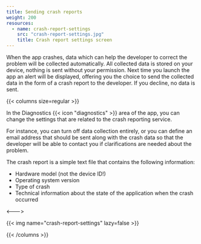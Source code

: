 ```yaml
---
title: Sending crash reports
weight: 200
resources:
  - name: crash-report-settings
    src: "crash-report-settings.jpg"
    title: Crash report settings screen
---
```


When the app crashes, data which can help the developer to correct the problem will be collected automatically. All collected data is stored on your device, nothing is sent without your permission. Next time you launch the app an alert will be displayed, offering you the choice to send the collected data in the form of a crash report to the developer. If you decline, no data is sent.

{{< columns size=regular >}}

In the Diagnostics {{< icon "diagnostics" >}} area of the app, you can change the settings that are related to the crash reporting service.

For instance, you can turn off data collection entirely, or you can define an email address that should be sent along with the crash data so that the developer will be able to contact you if clarifications are needed about the problem.

The crash report is a simple text file that contains the following information:

- Hardware model (not the device ID!)
- Operating system version
- Type of crash
- Technical information about the state of the application when the crash
  occurred

<--->

{{< img name="crash-report-settings" lazy=false >}}

{{< /columns >}}
